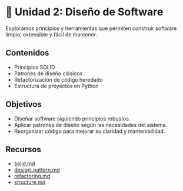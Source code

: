 # 🧠 Unidad 2: Diseño de Software

Exploramos principios y herramientas que permiten construir software limpio, extensible y fácil de mantener.

## Contenidos

- Principios SOLID
- Patrones de diseño clásicos
- Refactorización de código heredado
- Estructura de proyectos en Python

## Objetivos

- Diseñar software siguiendo principios robustos.
- Aplicar patrones de diseño según las necesidades del sistema.
- Reorganizar código para mejorar su claridad y mantenibilidad.

## Recursos

- [solid.md](../programming/solid.md)
- [design_pattern.md](../programming/design_pattern.md)
- [refactoring.md](../programming/refactoring.md)
- [structure.md](../project/structure.md)

